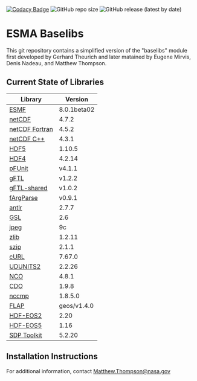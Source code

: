 [![Codacy Badge](https://api.codacy.com/project/badge/Grade/8fbf2d9b0c044a63b34eeb6ab6e7add8)](https://www.codacy.com/manual/mathomp4/ESMA-Baselibs-CMake?utm_source=github.com&amp;utm_medium=referral&amp;utm_content=mathomp4/ESMA-Baselibs-CMake&amp;utm_campaign=Badge_Grade) ![GitHub repo size](https://img.shields.io/github/repo-size/mathomp4/ESMA-Baselibs-CMake) ![GitHub release (latest by date)](https://img.shields.io/github/v/release/mathomp4/ESMA-Baselibs-CMake)

# ESMA Baselibs

This git repository contains a simplified version of the "baselibs"
module first developed by Gerhard Theurich and later matained by Eugene
Mirvis, Denis Nadeau, and Matthew Thompson. 

## Current State of Libraries

| Library                                                                  | Version     |
| ---                                                                      | ---         |
| [ESMF](https://www.earthsystemcog.org/projects/esmf/)                    | 8.0.1beta02 |
| [netCDF](https://github.com/Unidata/netcdf-c)                            | 4.7.2       |
| [netCDF Fortran](https://github.com/Unidata/netcdf-fortran)              | 4.5.2       |
| [netCDF C++](https://github.com/Unidata/netcdf-cxx4)                     | 4.3.1       |
| [HDF5](https://portal.hdfgroup.org/display/support)                      | 1.10.5      |
| [HDF4](https://portal.hdfgroup.org/display/support)                      | 4.2.14      |
| [pFUnit](https://github.com/Goddard-Fortran-Ecosystem/pFUnit)            | v4.1.1      |
| [gFTL](https://github.com/Goddard-Fortran-Ecosystem/gFTL)                | v1.2.2      |
| [gFTL-shared](https://github.com/Goddard-Fortran-Ecosystem/gFTL-shared)  | v1.0.2      |
| [fArgParse](https://github.com/Goddard-Fortran-Ecosystem/fArgParse)      | v0.9.1      |
| [antlr](https://www.antlr.org/)                                          | 2.7.7       |
| [GSL](https://www.gnu.org/software/gsl/)                                 | 2.6         |
| [jpeg](http://www.ijg.org/)                                              | 9c          |
| [zlib](http://www.zlib.net/)                                             | 1.2.11      |
| [szip](https://support.hdfgroup.org/doc_resource/SZIP/)                  | 2.1.1       |
| [cURL](https://curl.haxx.se/)                                            | 7.67.0      |
| [UDUNITS2](https://github.com/Unidata/UDUNITS-2)                         | 2.2.26      |
| [NCO](http://nco.sourceforge.net/)                                       | 4.8.1       |
| [CDO](https://code.mpimet.mpg.de/projects/cdo)                           | 1.9.8       |
| [nccmp](https://gitlab.com/remikz/nccmp)                                 | 1.8.5.0     |
| [FLAP](https://github.com/mathomp4/FLAP)                                 | geos/v1.4.0 |
| [HDF-EOS2](http://hdfeos.org/software/library.php)                       | 2.20        |
| [HDF-EOS5](http://hdfeos.org/software/library.php)                       | 1.16        |
| [SDP Toolkit](https://newsroom.gsfc.nasa.gov/sdptoolkit/TKDownload.html) | 5.2.20      |

## Installation Instructions

For additional information, contact Matthew.Thompson@nasa.gov

